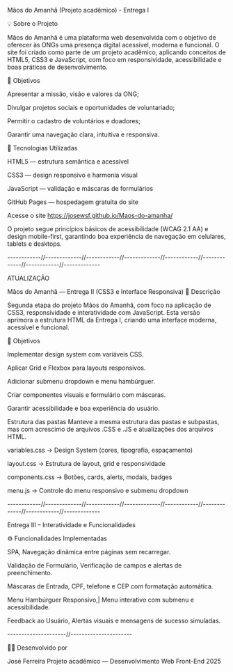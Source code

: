 Mãos do Amanhã (Projeto acadêmico) - Entrega I

💡 Sobre o Projeto

Mãos do Amanhã é uma plataforma web desenvolvida com o objetivo de oferecer às ONGs uma presença digital acessível, moderna e funcional.
O site foi criado como parte de um projeto acadêmico, aplicando conceitos de HTML5, CSS3 e JavaScript, com foco em responsividade, acessibilidade e boas práticas de desenvolvimento.

🎯 Objetivos

Apresentar a missão, visão e valores da ONG;

Divulgar projetos sociais e oportunidades de voluntariado;

Permitir o cadastro de voluntários e doadores;

Garantir uma navegação clara, intuitiva e responsiva.

🧩 Tecnologias Utilizadas

HTML5 — estrutura semântica e acessível

CSS3 — design responsivo e harmonia visual

JavaScript — validação e máscaras de formulários

GitHub Pages — hospedagem gratuita do site

Acesse o site
https://josewsf.github.io/Maos-do-amanha/

O projeto segue princípios básicos de acessibilidade (WCAG 2.1 AA) e design mobile-first, garantindo boa experiência de navegação em celulares, tablets e desktops.


------------//-------------//------------//-------------//------------//-------------//------------//-------------

ATUALIZAÇÃO

Mãos do Amanhã — Entrega II (CSS3 e Interface Responsiva)
📘 Descrição

Segunda etapa do projeto Mãos do Amanhã, com foco na aplicação de CSS3, responsividade e interatividade com JavaScript.
Esta versão aprimora a estrutura HTML da Entrega I, criando uma interface moderna, acessível e funcional.

🎯 Objetivos

Implementar design system com variáveis CSS.

Aplicar Grid e Flexbox para layouts responsivos.

Adicionar submenu dropdown e menu hambúrguer.

Criar componentes visuais e formulário com máscaras.

Garantir acessibilidade e boa experiência do usuário.

Estrutura das pastas
Manteve a mesma estrutura das pastas e subpastas, mas com acrescimo 
de arquivos .CSS e .JS e atualizações dos arquivos HTML.

variables.css   → Design System (cores, tipografia, espaçamento)

layout.css      → Estrutura de layout, grid e responsividade

components.css  → Botões, cards, alerts, modais, badges

menu.js         → Controle do menu responsivo e submenu dropdown


------------//-------------//------------//-------------//------------//-------------//------------//-------------


Entrega III – Interatividade e Funcionalidades

⚙️ Funcionalidades Implementadas

 

SPA, Navegação dinâmica entre páginas sem recarregar. 

Validação de Formulário, Verificação de campos e alertas de preenchimento. 

Máscaras de Entrada, CPF, telefone e CEP com formatação automática. 

Menu Hambúrguer Responsivo,| Menu interativo com submenu e acessibilidade. 

Feedback ao Usuário, Alertas visuais e mensagens de sucesso simuladas. 





---------------------//----------------------


👨‍💻 Desenvolvido por

José Ferreira
Projeto acadêmico — Desenvolvimento Web Front-End
2025
